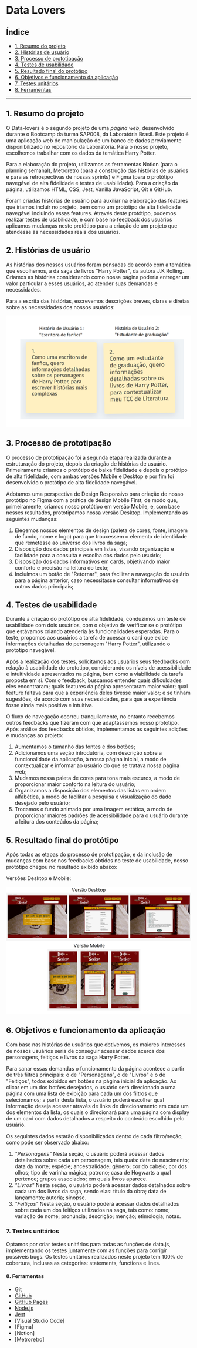 # Data Lovers

## Índice

* [1. Resumo do projeto](#1-resumo-do-projeto)
* [2. Histórias de usuário](#2-histórias-de-usuário)
* [3. Processo de prototipação](#3-processo-de-prototipação)
* [4. Testes de usabilidade](#4-testes-de-usabilidade)
* [5. Resultado final do protótipo](#5-resultado-final-do-protótipo)
* [6. Objetivos e funcionamento da aplicação](#6-objetivos-e-funcionamento-da-aplicação)
* [7. Testes unitários](#7-testes-unitários)
* [8. Ferramentas](#8-ferramentas)

***

## 1. Resumo do projeto
O Data-lovers é o segundo projeto de uma _página web_, desenvolvido durante o Bootcamp da turma SAP008, da Laboratória Brasil. Este projeto é uma aplicação web de manipulação de um banco de dados previamente disponibilizado no repositório da Laboratória. Para o nosso projeto, escolhemos trabalhar com os dados da temática Harry Potter. 

Para a elaboração do projeto, utilizamos as ferramentas Notion (para o planning semanal), Metroretro (para a construção das histórias de usuários e para as retrospectivas de nossas sprints) e Figma (para o protótipo navegável de alta fidelidade e testes de usabilidade). Para a criação da página, utilizamos HTML, CSS, Jest, Vanilla JavaScript, Git e GitHub.

Foram criadas histórias de usuário para auxiliar na elaboração das features que íriamos incluir no projeto, bem como um protótipo de alta fidelidade navegável incluindo essas features. Através deste protótipo, pudemos realizar testes de usabilidade, e com base no feedback dos usuários aplicamos mudanças neste protótipo para a criação de um projeto que atendesse às necessidades reais dos usuários.


## 2. Histórias de usuário
As histórias dos nossos usuários foram pensadas de acordo com a temática que escolhemos, a da saga de livros "Harry Potter", da autora J.K Rolling. Criamos as histórias considerando como nossa página poderia entregar um valor particular a esses usuários, ao atender suas demandas e necessidades.  

Para a escrita das histórias, escrevemos descrições breves, claras e diretas sobre as necessidades dos nossos usuários: 

![histórias-de-usuário-postits](./src/Images/HistoriasUsuarios.png)

## 3. Processo de prototipação
O processo de prototipação foi a segunda etapa realizada durante a estruturação do projeto, depois da criação de histórias de usuário. Primeiramente criamos o protótipo de baixa fidelidade e depois o protótipo de alta fidelidade, com ambas versões Mobile e Desktop e por fim foi desenvolvido o protótipo de alta fidelidade navegável. 

Adotamos uma perspectiva de Design Responsivo para criação de nosso protótipo no Figma com a prática de design Mobile First, de modo que, primeiramente, criamos nosso protótipo em versão Mobile, e, com base nesses resultados, prototipamos nossa versão Desktop. Implementando as seguintes mudanças:

1. Elegemos nossos elementos de design (paleta de cores, fonte, imagem de fundo, nome e logo) para que trouxessem o elemento de identidade que remetesse ao universo dos livros da saga;
2. Disposição dos dados principais em listas, visando organização e facilidade para a consulta e escolha dos dados pelo usuário;
3. Disposição dos dados informativos em cards, objetivando maior conforto e precisão na leitura do texto;
4. Incluímos um botão de "Retornar", para facilitar a navegação do usuário para a página anterior, caso necessitasse consultar informativos de outros dados principais;

## 4. Testes de usabilidade
Durante a criação do protótipo de alta fidelidade, conduzimos um teste de usabilidade com dois usuários, com o objetivo de verificar se o protótipo que estávamos criando atenderia às funcionalidades esperadas. Para o teste, propomos aos usuários a tarefa de acessar o card que exibe informações detalhadas do personagem "Harry Potter", utilizando o prototipo navegável.

Após a realização dos testes, solicitamos aos usuários seus feedbacks com relação à usabilidade do prototipo, considerando os níveis de acessibilidade e intuitividade apresentados na página, bem como a viabilidade da tarefa proposta em si. Com o feedback, buscamos entender quais dificuldades eles encontraram; quais features da página apresentaram maior valor; qual feature faltava para que a experiência deles tivesse maior valor; e se tinham sugestões, de acordo com suas necessidades, para que a experiência fosse ainda mais positiva e intuitiva. 

O fluxo de navegação ocorreu tranquilamente, no entanto recebemos outros feedbacks que fizeram com que adaptássemos nosso protótipo. Após análise dos feedbacks obtidos, implementamos as seguintes adições e mudanças ao projeto:

1. Aumentamos o tamanho das fontes e dos botões;
2. Adicionamos uma seção introdutória, com descrição sobre a funcionalidade da aplicação, à nossa página inicial, a modo de contextualizar e informar ao usuário do que se tratava nossa página web;
3. Mudamos nossa paleta de cores para tons mais escuros, a modo de proporcionar maior conforto na leitura do usuário;
5. Organizamos a disposição dos elementos das listas em ordem alfabética, a modo de facilitar a pesquisa e visualização do dado desejado pelo usuário;
6. Trocamos o fundo animado por uma imagem estática, a modo de proporcionar maiores padrões de acessibilidade para o usuário durante a leitura dos conteúdos da página; 

## 5. Resultado final do protótipo
Após todas as etapas do processo de prototipação, e da inclusão de mudanças com base nos feedbacks obtidos no teste de usabilidade, nosso protótipo chegou no resultado exibido abaixo: 

Versões Desktop e Mobile:

![foto-do-protótipo-versões-desktop-mobile](./src/Images/Prototipos.png)

## 6. Objetivos e funcionamento da aplicação 
Com base nas histórias de usuários que obtivemos, os maiores interesses de nossos usuários seria de conseguir acessar dados acerca dos personagens, feitiços e livros da saga Harry Potter.

Para sanar essas demandas o funcionamento da página acontece a partir de três filtros principais: o de "Personagens", o de "Livros" e o de "Feitiços", todos exibidos em botões na página inicial da aplicação. Ao clicar em um dos botões desejados, o usuário será direcionado a uma página com uma lista de exibição para cada um dos filtros que selecionamos; a partir desta lista, o usuário poderá escolher qual informação deseja acessar através de links de direcionamento em cada um dos elementos da lista, os quais o direcionará para uma página com display de um card com dados detalhados a respeito do conteúdo escolhido pelo usuário.  

Os seguintes dados estarão disponibilizados dentro de cada filtro/seção, como pode ser observado abaixo:
   1. _"Personagens"_ 
   Nesta seção, o usuário poderá acessar dados detalhados sobre cada um personagem, tais quais: data de nascimento; data da morte; espécie; ancestralidade; gênero; cor do cabelo; cor dos olhos; tipo de varinha mágica; patrono; casa de Hogwarts a qual pertence; grupos associados; em quais livros aparece.
   2. _"Livros"_ 
   Nesta seção, o usuário poderá acessar dados detalhados sobre cada um dos livros da saga, sendo elas: título da obra; data de lançamento; autoria; sinopse.
   3. _"Feitiços"_ 
   Nesta seção, o usuário poderá acessar dados detalhados sobre cada um dos feitiços utilizados na saga, tais como: nome; variação de nome; pronúncia; descrição; menção; etimologia; notas.

### 7. Testes unitários
Optamos por criar testes unitários para todas as funções de data.js, implementando os testes juntamente com as funções para corrigir possíveis bugs. Os testes unitários realizados neste projeto tem 100% de cobertura, inclusas as categorias: statements, functions e lines. 

#### 8. Ferramentas
* [Git](https://git-scm.com/)
* [GitHub](https://github.com/)
* [GitHub Pages](https://pages.github.com/)
* [Node.js](https://nodejs.org/)
* [Jest](https://jestjs.io/)
* [Visual Studio Code]
* [Figma]
* [Notion]
* [Metroretro]


